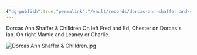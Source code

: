 ```yaml
---
{"dg-publish":true,"permalink":"/vault/records/dorcas-ann-shaffer-and-chilldren/","tags":["Dorcas-McClung"]}
---
```


Dorcas Ann Shaffer & Chilldren On left Fred and Ed, Chester on Dorcas's lap. On right Mamie and Leancy or Charlie.

![Dorcas Ann Shaffer & Chilldren.jpg](/img/user/assets/Dorcas_Ann_Shaffer_&_Chilldren.jpg.resources/Dorcas%20Ann%20Shaffer%20&%20Chilldren.jpg)
